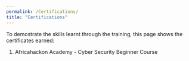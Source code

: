 ```yaml
---
permalink: /Certifications/
title: "Certifications"
---
```


To demostrate the skills learnt through the training, this page shows the certificates earned:
1. Africahackon Academy - Cyber Security Beginner Course
   
   
